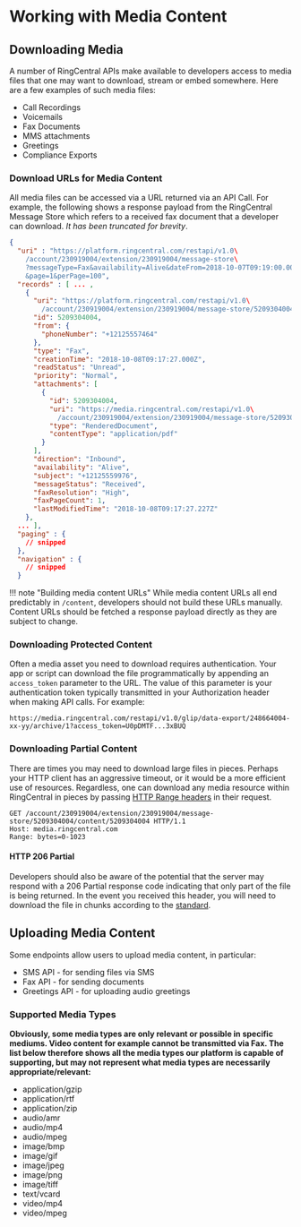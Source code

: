 # Working with Media Content

## Downloading Media

A number of RingCentral APIs make available to developers access to media files that one may want to download, stream or embed somewhere. Here are a few examples of such media files:

* Call Recordings
* Voicemails
* Fax Documents
* MMS attachments
* Greetings
* Compliance Exports

### Download URLs for Media Content

All media files can be accessed via a URL returned via an API Call. For example, the following shows a response payload from the RingCentral Message Store which refers to a received fax document that a developer can download. *It has been truncated for brevity*. 

```json hl_lines="21 22"
{
  "uri" : "https://platform.ringcentral.com/restapi/v1.0\
    /account/230919004/extension/230919004/message-store\
    ?messageType=Fax&availability=Alive&dateFrom=2018-10-07T09:19:00.000Z\
    &page=1&perPage=100",
  "records" : [ ... ,
    {
      "uri": "https://platform.ringcentral.com/restapi/v1.0\
        /account/230919004/extension/230919004/message-store/5209304004",
      "id": 5209304004,
      "from": {
        "phoneNumber": "+12125557464"
      },
      "type": "Fax",
      "creationTime": "2018-10-08T09:17:27.000Z",
      "readStatus": "Unread",
      "priority": "Normal",
      "attachments": [
        {
          "id": 5209304004,
          "uri": "https://media.ringcentral.com/restapi/v1.0\
            /account/230919004/extension/230919004/message-store/5209304004/content/5209304004",
          "type": "RenderedDocument",
          "contentType": "application/pdf"
        }
      ],
      "direction": "Inbound",
      "availability": "Alive",
      "subject": "+12125559976",
      "messageStatus": "Received",
      "faxResolution": "High",
      "faxPageCount": 1,
      "lastModifiedTime": "2018-10-08T09:17:27.227Z"
    },
  ... ],
  "paging" : {
    // snipped
  },
  "navigation" : {
    // snipped
  }  
```

!!! note "Building media content URLs"
    While media content URLs all end predictably in `/content`, developers should not build these URLs manually. Content URLs should be fetched a response payload directly as they are subject to change. 

### Downloading Protected Content

Often a media asset you need to download requires authentication. Your app or script can download the file programmatically by appending an `access_token` parameter to the URL. The value of this parameter is your authentication token typically transmitted in your Authorization header when making API calls. For example:

    https://media.ringcentral.com/restapi/v1.0/glip/data-export/248664004-xx-yy/archive/1?access_token=U0pDMTF...3xBUQ

### Downloading Partial Content

There are times you may need to download large files in pieces. Perhaps your HTTP client has an aggressive timeout, or it would be a more efficient use of resources. Regardless, one can download any media resource within RingCentral in pieces by passing [HTTP Range headers](https://developer.mozilla.org/en-US/docs/Web/HTTP/Range_requests) in their request.


```http
GET /account/230919004/extension/230919004/message-store/5209304004/content/5209304004 HTTP/1.1
Host: media.ringcentral.com
Range: bytes=0-1023
```

#### HTTP 206 Partial

Developers should also be aware of the potential that the server may respond with a 206 Partial response code indicating that only part of the file is being returned. In the event you received this header, you will need to download the file in chunks according to the [standard](https://tools.ietf.org/html/rfc7233).

## Uploading Media Content

Some endpoints allow users to upload media content, in particular:

* SMS API - for sending files via SMS
* Fax API - for sending documents
* Greetings API - for uploading audio greetings

### Supported Media Types

**Obviously, some media types are only relevant or possible in specific mediums. Video content for example cannot be transmitted via Fax. The list below therefore shows all the media types our platform is capable of supporting, but may not represent what media types are necessarily appropriate/relevant:**

* application/gzip
* application/rtf
* application/zip
* audio/amr
* audio/mp4
* audio/mpeg
* image/bmp
* image/gif
* image/jpeg
* image/png
* image/tiff
* text/vcard
* video/mp4
* video/mpeg
